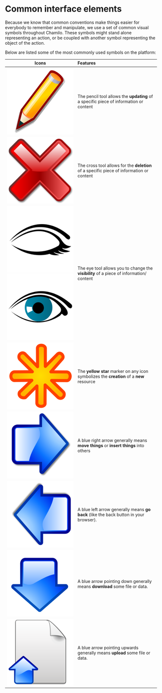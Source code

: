 # Common interface elements

Because we know that common conventions make things easier for everybody to remember and manipulate, we use a set of common visual symbols throughout Chamilo. These symbols might stand alone representing an action, or be coupled with another symbol representing the object of the action.

Below are listed some of the most commonly used symbols on the platform:

| Icons | Features |
| :---: | :--- |
| ![](../../../.gitbook/assets/graphics112.svg) | The pencil tool allows the **updating** of a specific piece of information or content |
| ![](../../../.gitbook/assets/images7.svg) | The cross tool allows for the **deletion** of a specific piece of information or content |
| ![](../../../.gitbook/assets/images9.svg)![](../../../.gitbook/assets/images8.svg) | The eye tool allows you to change the **visibility** of a piece of information/ content |
| ![](../../../.gitbook/assets/graphics138.svg) | The **yellow star** marker on any icon symbolizes the **creation** of a **new** resource |
| ![](../../../.gitbook/assets/images275.svg) | A blue right arrow generally means **move things** or **insert things** into others |
| ![](../../../.gitbook/assets/graphics347.svg) | A blue left arrow generally means **go back** \(like the back button in your browser\). |
| ![](../../../.gitbook/assets/images277.svg) | A blue arrow pointing down generally means **download** some file or data. |
| ![](../../../.gitbook/assets/graphics348.svg) | A blue arrow pointing upwards generally means **upload** some file or data. |

